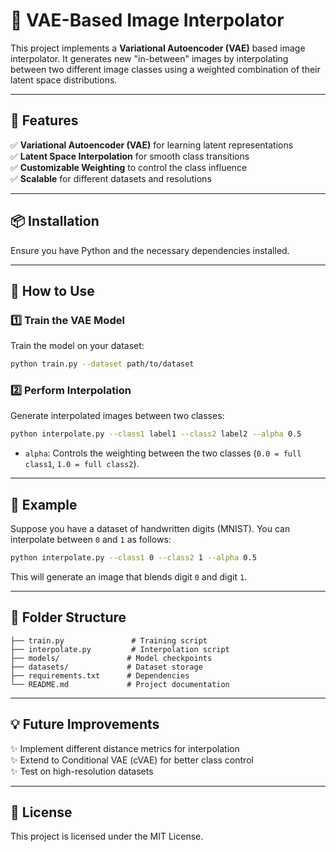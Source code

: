 # 🎨 VAE-Based Image Interpolator  

This project implements a **Variational Autoencoder (VAE)** based image interpolator. It generates new "in-between" images by interpolating between two different image classes using a weighted combination of their latent space distributions.  

---

## 🚀 Features  
✅ **Variational Autoencoder (VAE)** for learning latent representations  
✅ **Latent Space Interpolation** for smooth class transitions  
✅ **Customizable Weighting** to control the class influence  
✅ **Scalable** for different datasets and resolutions  

---

## 📦 Installation  
Ensure you have Python and the necessary dependencies installed.  

---

## 🔧 How to Use  
### **1️⃣ Train the VAE Model**  
Train the model on your dataset:  
```sh
python train.py --dataset path/to/dataset
```

### **2️⃣ Perform Interpolation**  
Generate interpolated images between two classes:  
```sh
python interpolate.py --class1 label1 --class2 label2 --alpha 0.5
```
- `alpha`: Controls the weighting between the two classes (`0.0 = full class1`, `1.0 = full class2`).  

---

## 🎯 Example  
Suppose you have a dataset of handwritten digits (MNIST). You can interpolate between `0` and `1` as follows:  
```sh
python interpolate.py --class1 0 --class2 1 --alpha 0.5
```
This will generate an image that blends digit `0` and digit `1`.  

---

## 📂 Folder Structure  
```
├── train.py               # Training script  
├── interpolate.py         # Interpolation script  
├── models/               # Model checkpoints  
├── datasets/             # Dataset storage  
├── requirements.txt      # Dependencies  
└── README.md             # Project documentation  
```

---

## 💡 Future Improvements  
✨ Implement different distance metrics for interpolation  
✨ Extend to Conditional VAE (cVAE) for better class control  
✨ Test on high-resolution datasets  

---

## 📜 License  
This project is licensed under the MIT License.  
